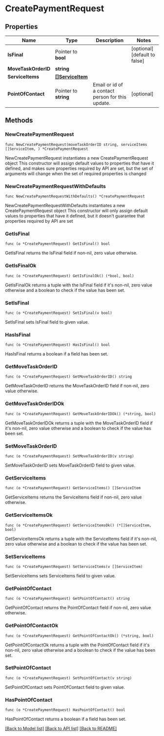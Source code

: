 # CreatePaymentRequest

## Properties

Name | Type | Description | Notes
------------ | ------------- | ------------- | -------------
**IsFinal** | Pointer to **bool** |  | [optional] [default to false]
**MoveTaskOrderID** | **string** |  | 
**ServiceItems** | [**[]ServiceItem**](ServiceItem.md) |  | 
**PointOfContact** | Pointer to **string** | Email or id of a contact person for this update. | [optional] 

## Methods

### NewCreatePaymentRequest

`func NewCreatePaymentRequest(moveTaskOrderID string, serviceItems []ServiceItem, ) *CreatePaymentRequest`

NewCreatePaymentRequest instantiates a new CreatePaymentRequest object
This constructor will assign default values to properties that have it defined,
and makes sure properties required by API are set, but the set of arguments
will change when the set of required properties is changed

### NewCreatePaymentRequestWithDefaults

`func NewCreatePaymentRequestWithDefaults() *CreatePaymentRequest`

NewCreatePaymentRequestWithDefaults instantiates a new CreatePaymentRequest object
This constructor will only assign default values to properties that have it defined,
but it doesn't guarantee that properties required by API are set

### GetIsFinal

`func (o *CreatePaymentRequest) GetIsFinal() bool`

GetIsFinal returns the IsFinal field if non-nil, zero value otherwise.

### GetIsFinalOk

`func (o *CreatePaymentRequest) GetIsFinalOk() (*bool, bool)`

GetIsFinalOk returns a tuple with the IsFinal field if it's non-nil, zero value otherwise
and a boolean to check if the value has been set.

### SetIsFinal

`func (o *CreatePaymentRequest) SetIsFinal(v bool)`

SetIsFinal sets IsFinal field to given value.

### HasIsFinal

`func (o *CreatePaymentRequest) HasIsFinal() bool`

HasIsFinal returns a boolean if a field has been set.

### GetMoveTaskOrderID

`func (o *CreatePaymentRequest) GetMoveTaskOrderID() string`

GetMoveTaskOrderID returns the MoveTaskOrderID field if non-nil, zero value otherwise.

### GetMoveTaskOrderIDOk

`func (o *CreatePaymentRequest) GetMoveTaskOrderIDOk() (*string, bool)`

GetMoveTaskOrderIDOk returns a tuple with the MoveTaskOrderID field if it's non-nil, zero value otherwise
and a boolean to check if the value has been set.

### SetMoveTaskOrderID

`func (o *CreatePaymentRequest) SetMoveTaskOrderID(v string)`

SetMoveTaskOrderID sets MoveTaskOrderID field to given value.


### GetServiceItems

`func (o *CreatePaymentRequest) GetServiceItems() []ServiceItem`

GetServiceItems returns the ServiceItems field if non-nil, zero value otherwise.

### GetServiceItemsOk

`func (o *CreatePaymentRequest) GetServiceItemsOk() (*[]ServiceItem, bool)`

GetServiceItemsOk returns a tuple with the ServiceItems field if it's non-nil, zero value otherwise
and a boolean to check if the value has been set.

### SetServiceItems

`func (o *CreatePaymentRequest) SetServiceItems(v []ServiceItem)`

SetServiceItems sets ServiceItems field to given value.


### GetPointOfContact

`func (o *CreatePaymentRequest) GetPointOfContact() string`

GetPointOfContact returns the PointOfContact field if non-nil, zero value otherwise.

### GetPointOfContactOk

`func (o *CreatePaymentRequest) GetPointOfContactOk() (*string, bool)`

GetPointOfContactOk returns a tuple with the PointOfContact field if it's non-nil, zero value otherwise
and a boolean to check if the value has been set.

### SetPointOfContact

`func (o *CreatePaymentRequest) SetPointOfContact(v string)`

SetPointOfContact sets PointOfContact field to given value.

### HasPointOfContact

`func (o *CreatePaymentRequest) HasPointOfContact() bool`

HasPointOfContact returns a boolean if a field has been set.


[[Back to Model list]](../README.md#documentation-for-models) [[Back to API list]](../README.md#documentation-for-api-endpoints) [[Back to README]](../README.md)


